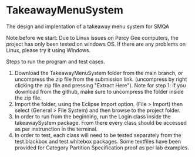 # TakeawayMenuSystem
The design and implentation of a takeaway menu system for SMQA

Note before we start: Due to Linux issues on Percy Gee computers, the project has only been tested on windows OS. If there are any problems on Linux, please try it using Windows.

Steps to run the program and test cases.

1. Download the TakeawayMenuSystem folder from the main branch, or uncompress the zip file from the submission link. (uncompress by right clicking the zip file and pressing "Extract Here").
   Note for step 1: if you download from the github, make sure to uncompress the folder inside the zip file.
3. Import the folder, using the Eclipse Import option. (File > Import) then select (General > File System) and then browse to the project folder.
4. In order to run from the beginning, run the Login class inside the takeawaySystem package. From there every class should be accessed as per instrunction in the terminal.
5. In order to test, each class will need to be tested separately from the test.blackbox and test.whitebox packages. Some textfiles have been provided for Category Partition Specification proof as per lab examples.
   
